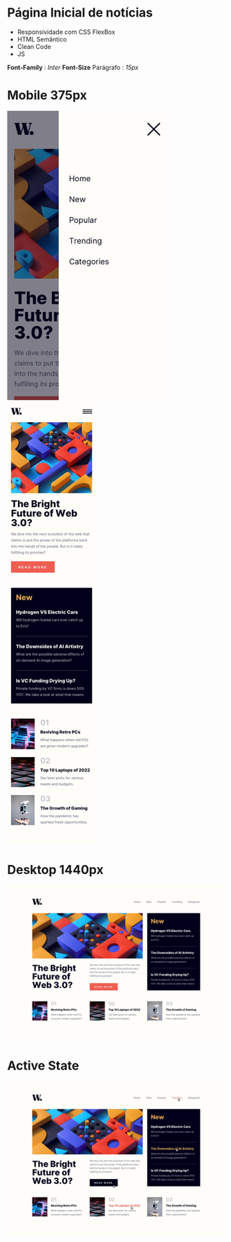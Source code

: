 # Página Inicial de notícias

* Responsividade com CSS FlexBox
* HTML Semântico
* Clean Code
* JS

**Font-Family** : *Inter*
**Font-Size** Parágrafo : *15px*

# Mobile 375px
![Mobile Menu](./design/mobile-menu.jpg)
![Mobile Design](./design/mobile-design.jpg)

# Desktop 1440px
![Desktop Design](./design/desktop-design.jpg)

# Active State
![Active States](./design/active-states.jpg)
